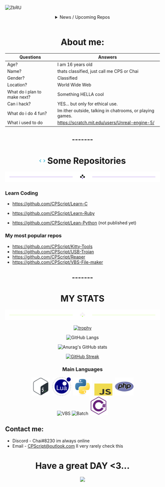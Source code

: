 ![ZbRU](https://user-images.githubusercontent.com/83523587/225723408-8466585b-1956-4782-9a40-4978645a72db.gif)


<div align=center>

<details>
<summary>News / Upcoming Repos</summary>
<br>

Orbit DDoS Tool <> relese date: march 17, 2023

![Screenshot 2023-03-14 3 13 06 PM](https://user-images.githubusercontent.com/83523587/225112626-8d8d97c3-91b6-44fa-8b28-0e02548f8673.png)

Preview: https://www.youtube.com/watch?v=Ygw0iv7ooWM

</details>


<div align=center>
    <img src="https://komarev.com/ghpvc/?username=CPScript&style=flat-square&color=blue" alt=""/>
</div>

    
    
    
    
    
    

# About me:
Questions | Answers
--------- | --------- 
Age? | I am 16 years old
Name? | thats classified, just call me CPS or Chai 
Gender? | Classified
Location? | World Wide Web
What do i plan to make next? | Something HELLA cool
Can i hack? | YES... but only for ethical use.
What do i do 4 fun? | Im ither outside, talking in chatrooms, or playing games.
What i used to do | https://scratch.mit.edu/users/Unreal-engine-5/

## -------
 
    
<h1 align="center"><img src="code.gif" height="20"/> Some Repositories</h1>
    
<div align="center">
  <img src="divider2.png" alt="divider"/>
</div> 
           
           
<div align="left">

### Learn Coding
* https://github.com/CPScript/Learn-C
* https://github.com/CPScript/Learn-Ruby   
    
* https://github.com/CPScript/Lean-Python (not published yet)
                                                                                                                     
### My most popular repos

* https://github.com/CPScript/Kitty-Tools
* https://github.com/CPScript/USB-Trojan
* https://github.com/CPScript/Reaper
* https://github.com/CPScript/VBS-File-maker



<div align="center">

## -------

# MY STATS    
    
<div align="center">
  <img src="divider1.png" alt="divider"/>
</div> 

           
[![trophy](https://github-profile-trophy.vercel.app/?username=CPScript)](https://github.com/CPScript/github-profile-trophy)
 
![GitHub Langs](https://github-readme-stats.vercel.app/api/top-langs/?username=CPScript&layout=compact&theme=blue-green)

![Anurag's GitHub stats](https://github-readme-stats.vercel.app/api?username=CPScript&show_icons=true&theme=synthwave)

[![GitHub Streak](https://github-readme-streak-stats.herokuapp.com?user=CPScript&theme=hacker&date_format=M%20j%5B%2C%20Y%5D)](https://git.io/streak-stats)
           
### Main Languages
<div>
    <img src="https://github.com/devicons/devicon/blob/master/icons/bash/bash-original.svg"  title="Bach" alt="Bach" width="60" height="60"/>&nbsp;
    <img src="https://github.com/devicons/devicon/blob/master/icons/lua/lua-original-wordmark.svg"  title="Lua" alt="Lua" width="60" height="60"/>&nbsp; 
    <img src="https://github.com/devicons/devicon/blob/master/icons/python/python-original.svg"  title="Python" alt="Python" width="60" height="60"/>&nbsp;
    <img src="https://github.com/devicons/devicon/blob/master/icons/javascript/javascript-original.svg" title="JavaScript" alt="JavaScript" width="60" height="40"/>&nbsp;
    <img src="https://raw.githubusercontent.com/devicons/devicon/1119b9f84c0290e0f0b38982099a2bd027a48bf1/icons/php/php-original.svg" title="PHP" alt="PHP" width="60"
<div> 
    
<div>
    <img src="https://www.file-extension.info/images/resource/formats/vbs.png" title="VBScript" alt="VBS" width="60"/>
    <img src="https://cdn-icons-png.flaticon.com/512/29/29529.png" title="BatchFle" alt="Batch" width="60"/>
    <img src="https://raw.githubusercontent.com/devicons/devicon/1119b9f84c0290e0f0b38982099a2bd027a48bf1/icons/csharp/csharp-line.svg" title="CSharp" alt="C#" width="60/>"
    <img src=     
<div>

<div align="left">
          
           
## Contact me:
* Discord - Chai#8230  im always online         
* Email - CPScript@outlook.com  Il very rarely check this
           
           
           
           
  
<div align="center">

# Have a great DAY <3... 
                         
<p align="center">
  <img src="https://i.gifer.com/ZbRU.gif"/>
</p>
